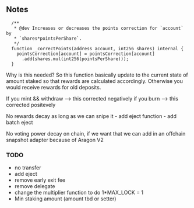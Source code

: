 ## Notes

```
  /**
   * @dev Increases or decreases the points correction for `account` by
   * `shares*pointsPerShare`.
   */
  function _correctPoints(address account, int256 shares) internal {
    pointsCorrection[account] = pointsCorrection[account]
      .add(shares.mul(int256(pointsPerShare)));
  }
```

Why is this needed? 
So this function basically update to the current state of amount staked so that rewards are calculated accordingly.
Otherwise you would receive rewards for old deposits.

If you mint && withdraw --> this corrected negatively
if you burn --> this corrected positevely

No rewards decay as long as we can snipe it 
    - add eject function
    - add batch eject

No voting power decay on chain, if we want that we can add in an offchain snapshot adapter because of Aragon V2



### TODO

- no transfer
- add eject
- remove early exit fee
- remove delegate
- change the multiplier function to do 1*MAX_LOCK = 1
- Min staking amount (amount tbd or setter)
